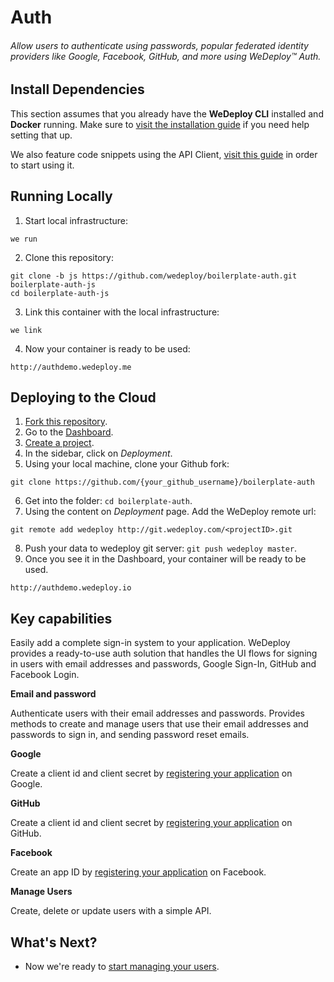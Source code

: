 # Auth

###### Allow users to authenticate using passwords, popular federated identity providers like Google, Facebook, GitHub, and more using *WeDeploy™ Auth*.

<!-- <article id="install-dependencies"> -->

## Install Dependencies

This section assumes that you already have the **WeDeploy CLI** installed and **Docker** running. Make sure to [visit the installation guide](/docs/intro/using-the-cli.html) if you need help setting that up.

We also feature code snippets using the API Client, [visit this guide](/docs/intro/using-the-api-client.html) in order to start using it.

<!-- </article> -->

<!-- <article id="running-locally"> -->

## Running Locally

1. Start local infrastructure:

  ```text
we run
  ```

2. Clone this repository:

  ```text
git clone -b js https://github.com/wedeploy/boilerplate-auth.git boilerplate-auth-js
cd boilerplate-auth-js
  ```

3. Link this container with the local infrastructure:

  ```text
we link
  ```

4. Now your container is ready to be used:

  ```text
http://authdemo.wedeploy.me
  ```

<!-- </article> -->

<!-- <article id="deploying-to-the-cloud"> -->

## Deploying to the Cloud

1. [Fork this repository](https://github.com/wedeploy/boilerplate-auth/fork).
2. Go to the [Dashboard](http://dashboard.wedeploy.com).
3. [Create a project](http://dashboard.wedeploy.com/projects/create).
4. In the sidebar, click on *Deployment*.
5. Using your local machine, clone your Github fork:
  ```text
git clone https://github.com/{your_github_username}/boilerplate-auth
  ```
6. Get into the folder: `cd boilerplate-auth`.
7. Using the content on *Deployment* page. Add the WeDeploy remote url:
  ```text
git remote add wedeploy http://git.wedeploy.com/<projectID>.git
  ```
8. Push your data to wedeploy git server: `git push wedeploy master`.
9. Once you see it in the Dashboard, your container will be ready to be used.

  ```text
http://authdemo.wedeploy.io
  ```

<!-- </article> -->

<!-- <article id="key-capabilities"> -->

## Key capabilities

Easily add a complete sign-in system to your application. WeDeploy provides a ready-to-use auth solution that handles the UI flows for signing in users with email addresses and passwords, Google Sign-In, GitHub and Facebook Login.


**Email and password**

Authenticate users with their email addresses and passwords. Provides methods to create and manage users that use their email addresses and passwords to sign in, and sending password reset emails.

**Google**

Create a client id and client secret by [registering your application](https://developers.google.com/youtube/registering_an_application) on Google.

**GitHub**

Create a client id and client secret by [registering your application](https://github.com/settings/applications/new) on GitHub.

**Facebook**

Create an app ID by [registering your application](https://developers.facebook.com/docs/apps/register) on Facebook.

**Manage Users**

Create, delete or update users with a simple API.

<!-- </article> -->

## What's Next?

* Now we're ready to [start managing your users](/docs/auth/rest/manage-users.html).
